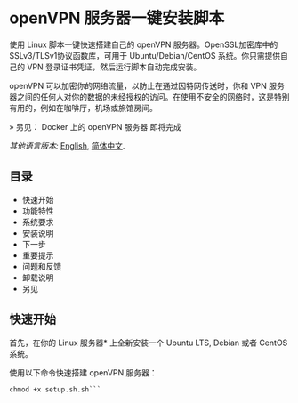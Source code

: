 openVPN 服务器一键安装脚本
=================
使用 Linux 脚本一键快速搭建自己的 openVPN 服务器。OpenSSL加密库中的SSLv3/TLSv1协议函数库，可用于 Ubuntu/Debian/CentOS 系统。你只需提供自己的 VPN 登录证书凭证，然后运行脚本自动完成安装。<br>

openVPN 可以加密你的网络流量，以防止在通过因特网传送时，你和 VPN 服务器之间的任何人对你的数据的未经授权的访问。在使用不安全的网络时，这是特别有用的，例如在咖啡厅，机场或旅馆房间。<br>

» 另见： Docker 上的 openVPN 服务器   即将完成<br>

<i>其他语言版本:</i> [English](https://github.com/bindaolh/openvpn-install/edit/master/README.md), [简体中文](https://github.com/bindaolh/openvpn-install/edit/master/README-zh.md). <br>

## 目录
  * 快速开始
  * 功能特性
  * 系统要求
  * 安装说明
  * 下一步
  * 重要提示
  * 问题和反馈
  * 卸载说明
  * 另见

## 快速开始

首先，在你的 Linux 服务器* 上全新安装一个 Ubuntu LTS, Debian 或者 CentOS 系统。

使用以下命令快速搭建 openVPN 服务器：<br>
```curl -O https://raw.githubusercontent.com/bindaolh/openvpn-install/setup.sh
chmod +x setup.sh.sh```
